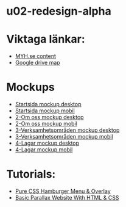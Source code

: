 # u02-redesign-alpha

<h1>Viktaga länkar:</h1>
<ul> 
  <li><a href="https://files.slack.com/files-pri/T4WV23X5X-FNX45DY1H/download/myh_content.zip">MYH.se content</a></li>
  <li><a href="https://drive.google.com/open?id=1Zflq5lON8680LNOjI1toPCB0JguIY6ds">Google drive map</a></li>
</ul>

<h1>Mockups</h1>
<ul>
    <li><a href="https://www.figma.com/proto/YdTNGoZ9oeFulYVGFy2Vrh/MYH-mockup-desktop-startsida?node-id=43%3A9&viewport=273%2C-597%2C0.4903155267238617&scaling=min-zoom">Startsida mockup desktop</a></li>
    <li><a href ="https://www.figma.com/proto/C5sth4VUdoY4cFe3FJzH7D/MYH-mochup-mobile-startsida?node-id=44%3A2&viewport=311%2C197%2C0.11738261580467224&scaling=scale-down">Startsida mockup mobil</a></li>
    <li><a href ="https://www.figma.com/proto/Ysu6KgdSAcmg6PY4DKcUA7/MYH-mockup-desktop-2-om-oss?node-id=43%3A9&viewport=344%2C-163%2C0.3124585747718811&scaling=min-zoom">2-Om oss mockup desktop</a></li>
    <li><a href ="https://www.figma.com/proto/ZBdoFgwtjRZxEeGGclxLIH/MYH-mockup-mobile-2-om-oss?node-id=1%3A2&viewport=497%2C535%2C0.16986364126205444&scaling=scale-down">2-Om oss mockup mobil</a></li>
    <li><a href ="https://www.figma.com/proto/oebkyGRIXpOAZQLTkcCUMN/MYH-mockup-desktop-3-Verksamhetsomr%C3%A5den?node-id=43%3A9&viewport=344%2C-163%2C0.3124585747718811&scaling=min-zoom">3-Verksamhetsområden mockup desktop</a></li>
    <li><a href ="https://www.figma.com/proto/Hv1mAF3hQy37Kci7zREQjV/MYH-mockup-mobile-3-Verksamhetsomr%C3%A5den?node-id=1%3A2&viewport=497%2C400%2C0.12480896711349487&scaling=scale-down">3-Verksamhetsområden mockup mobil</a></li>
    <li><a href ="https://www.figma.com/proto/LcL9Isk5oKrehon50nPthw/MYH-mockup-desktop-4-Lagar?node-id=43%3A9&viewport=344%2C-163%2C0.3124585747718811&scaling=min-zoom">4-Lagar mockup desktop</a></li>
    <li><a href ="https://www.figma.com/file/VtptvElTO9U25HcoG88lOm/MYH-mockup-mobile-4-Lagar?node-id=0%3A1">4-Lagar mockup mobil</a></li>
</ul>

<h1>Tutorials:</h1>
<ul>
  <li><a href="https://www.youtube.com/watch?v=DZg6UfS5zYg">Pure CSS Hamburger Menu & Overlay</a></li>
  <li><a href="https://www.youtube.com/watch?v=JttTcnidSdQ">Basic Parallax Website With HTML & CSS</a></li>
</ul>  

